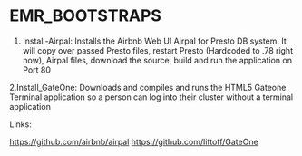 # EMR_BOOTSTRAPS
1. Install-Airpal: Installs the Airbnb Web UI Airpal for Presto DB system. It will copy over passed Presto files, restart Presto (Hardcoded to .78 right now), Airpal files, download the source, build and run the application on Port 80
 

2.Install_GateOne:  Downloads and compiles and runs the HTML5 Gateone Terminal application so a person can log into their cluster without a terminal application 

Links:

https://github.com/airbnb/airpal
https://github.com/liftoff/GateOne

